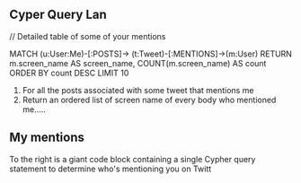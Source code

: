 ## Cyper Query Lan

// Detailed table of some of your mentions 

MATCH
    (u:User:Me)-[:POSTS]-> (t:Tweet)-[:MENTIONS]->(m:User)
RETURN
    m.screen_name AS screen_name,
COUNT(m.screen_name) AS count
ORDER BY
    count DESC
LIMIT 10


1. For all the posts associated with some tweet that mentions me
2. Return an ordered list of  screen name of every body who mentioned me.....


## My mentions
To the right is a giant code block containing a single 
Cypher query statement to determine who's mentioning you on 
Twitt
    


































































































































